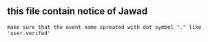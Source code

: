 ## this file contain notice of Jawad

```
make sure that the event name spreated with dot symbol "." like 'user.verifed'
```

